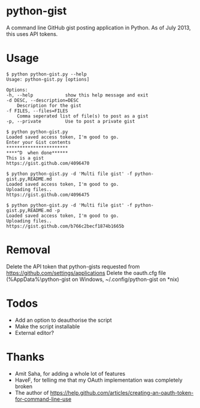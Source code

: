 python-gist
============

A command line GitHub gist posting application in Python. 
As of July 2013, this uses API tokens.

Usage
=====
	$ python python-gist.py --help
	Usage: python-gist.py [options]

	Options:
	-h, --help            show this help message and exit
	-d DESC, --description=DESC
        Description for the gist
	-f FILES, --files=FILES
        Comma seperated list of file(s) to post as a gist
	-p, --private         Use to post a private gist

	$ python python-gist.py 
	Loaded saved access token, I'm good to go.
	Enter your Gist contents
	***********************
	****^D  when done******
	This is a gist
	https://gist.github.com/4096470

	$ python python-gist.py -d 'Multi file gist' -f python-gist.py,README.md
	Loaded saved access token, I'm good to go.
	Uploading files..
	https://gist.github.com/4096475
	
	$ python python-gist.py -d 'Multi file gist' -f python-gist.py,README.md -p
	Loaded saved access token, I'm good to go.
	Uploading files..
	https://gist.github.com/b766c2becf1874b1665b

Removal
====
Delete the API token that python-gists requested from https://github.com/settings/applications
Delete the oauth.cfg file (%AppData%\python-gist on Windows, ~/.config/python-gist on *nix)

Todos
=====
* Add an option to deauthorise the script
* Make the script installable
* External editor? 

Thanks
======
* Amit Saha, for adding a whole lot of features
* HaveF, for telling me that my OAuth implementation was completely broken
* The author of https://help.github.com/articles/creating-an-oauth-token-for-command-line-use
